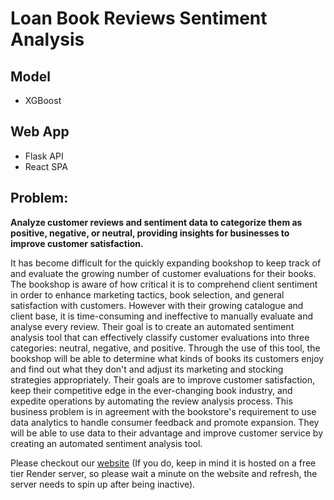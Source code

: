 # Loan Book Reviews Sentiment Analysis

## Model
- XGBoost

## Web App
- Flask API
- React SPA

## Problem:
__Analyze customer reviews and sentiment data to categorize them as positive, negative, or neutral, providing insights for businesses to improve customer satisfaction.__

It has become difficult for the quickly expanding bookshop to keep track of and evaluate the growing number of customer evaluations for their books. The bookshop is aware of how critical it is to comprehend client sentiment in order to enhance marketing tactics, book selection, and general satisfaction with customers. However with their growing catalogue and client base, it is time-consuming and ineffective to manually evaluate and analyse every review. Their goal is to create an automated sentiment analysis tool that can effectively classify customer evaluations into three categories: neutral, negative, and positive. Through the use of this tool, the bookshop will be able to determine what kinds of books its customers enjoy and find out what they don't and adjust its marketing and stocking strategies appropriately. Their goals are to improve customer satisfaction, keep their competitive edge in the ever-changing book industry, and expedite operations by automating the review analysis process. This business problem is in agreement with the bookstore's requirement to use data analytics to handle consumer feedback and promote expansion. They will be able to use data to their advantage and improve customer service by creating an automated sentiment analysis tool.

Please checkout our [website](https://book-sentiment-review.onrender.com/) (If you do, keep in mind it is hosted on a free tier Render server, so please wait a minute on the website and refresh, the server needs to spin up after being inactive).
